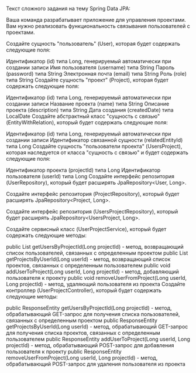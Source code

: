 
Текст сложного задания на тему Spring Data JPA:

Ваша команда разрабатывает приложение для управления проектами. Вам нужно реализовать функциональность связывания пользователей с проектами.

Создайте сущность "пользователь" (User), которая будет содержать следующие поля:

Идентификатор (id) типа Long, генерируемый автоматически при создании записи
Имя пользователя (username) типа String
Пароль (password) типа String
Электронная почта (email) типа String
Роль (role) типа String
Создайте сущность "проект" (Project), которая будет содержать следующие поля:

Идентификатор (id) типа Long, генерируемый автоматически при создании записи
Название проекта (name) типа String
Описание проекта (description) типа String
Дата создания (createdDate) типа LocalDate
Создайте абстрактный класс "сущность с связью" (EntityWithRelation), который будет содержать следующие поля:

Идентификатор (id) типа Long, генерируемый автоматически при создании записи
Идентификатор связанной сущности (relatedEntityId) типа Long
Создайте сущность "пользователи проекта" (UsersProject), которая наследуется от класса "сущность с связью" и будет содержать следующие поля:

Идентификатор проекта (projectId) типа Long
Идентификатор пользователя (userId) типа Long
Создайте интерфейс репозитория (UserRepository), который будет расширять JpaRepository<User, Long>.

Создайте интерфейс репозитория (ProjectRepository), который будет расширять JpaRepository<Project, Long>.

Создайте интерфейс репозитория (UsersProjectRepository), который будет расширять JpaRepository<UsersProject, Long>.

Создайте сервисный класс (UserProjectService), который будет содержать следующие методы:

public List getUsersByProjectId(Long projectId) - метод, возвращающий список пользователей, связанных с определенным проектом
public List getProjectsByUserId(Long userId) - метод, возвращающий список проектов, связанных с определенным пользователем
public void addUserToProject(Long userId, Long projectId) - метод, добавляющий пользователя к проекту
public void removeUserFromProject(Long userId, Long projectId) - метод, удаляющий пользователя из проекта
Создайте контроллер (UserProjectController), который будет содержать следующие методы:

public ResponseEntity<List> getUsersByProjectId(Long projectId) - метод, обрабатывающий GET-запрос для получения списка пользователей, связанных с определенным проектом
public ResponseEntity<List> getProjectsByUserId(Long userId) - метод, обрабатывающий GET-запрос для получения списка проектов, связанных с определенным пользователем
public ResponseEntity addUserToProject(Long userId, Long projectId) - метод, обрабатывающий POST-запрос для добавления пользователя к проекту
public ResponseEntity removeUserFromProject(Long userId, Long projectId) - метод, обрабатывающий POST-запрос для удаления пользователя из проекта
